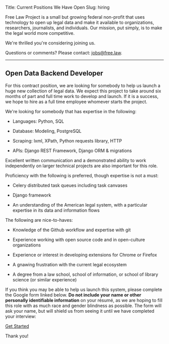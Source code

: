 Title: Current Positions We Have Open
Slug: hiring

Free Law Project is a small but growing federal non-profit that uses technology to open up legal data and make it available to organizations, researchers, journalists, and individuals. Our mission, put simply, is to make the legal world more competitive. 

We're thrilled you're considering joining us.

Questions or comments? Please contact: <a href="mailto:jobs@free.law">jobs@free.law</a>.


--------

## Open Data Backend Developer

For this contract position, we are looking for somebody to help us launch a huge new collection of legal data. We expect this project to take around six months of part and full time work to develop and launch. If it is a success, we hope to hire as a full time employee whomever starts the project.
 
We're looking for somebody that has expertise in the following:

 - Languages: Python, SQL
 
 - Database: Modeling, PostgreSQL
 
 - Scraping: lxml, XPath, Python requests library, HTTP
 
 - APIs: Django REST Framework, Django ORM & migrations
 
Excellent written communication and a demonstrated ability to work independently on larger technical projects are also important for this role.
 

Proficiency with the following is preferred, though expertise is not a must:

 - Celery distributed task queues including task canvases
 
 - Django framework
 
 - An understanding of the American legal system, with a particular expertise in its data and information flows
 

The following are nice-to-haves:

 - Knowledge of the Github workflow and expertise with git
 
 - Experience working with open source code and in open-culture organizations
 
 - Experience or interest in developing extensions for Chrome or Firefox
 
 - A gnawing frustration with the current legal ecosystem
 
 - A degree from a law school, school of information, or school of library science (or similar experience)
 

If you think you may be able to help us launch this system, please complete the Google form linked below. **Do not include your name or other personally identifiable information** on your résumé, as we are hoping to fill this role with as much race and gender blindness as possible. The form will ask your name, but will shield us from seeing it until we have completed your interview:

<a href="https://docs.google.com/forms/d/e/1FAIpQLSdbRrrOiKu74tgt7wJ1HEEz1XFRyn2XwYpIryxcB6aRJqd0_g/viewform?usp=sf_link" class="btn btn-lg btn-primary">Get Started</a>

Thank you!
